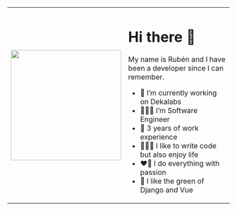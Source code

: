<table>
  <tr>
    <td><img width="250" src="https://media0.giphy.com/media/RhMmGFlRGT1UtgGTaD/giphy.gif"></td>
    <td>
      <h1>Hi there 👋</h1>
      <p>My name is Rubén and I have been a developer since I can remember.</p>
      <ul>
        <li>🔭 I’m currently working on Dekalabs</li>
        <li>👨🏽‍💻 I’m Software Engineer</li>
        <li>🌱 3 years of work experience</li>
        <li>🏄🏽‍♂️ I like to write code but also enjoy life</li>
        <li>❤️‍🔥 I do everything with passion</li>
        <li>🐍 I like the green of Django and Vue</li>
      </ul>
    </td>
  </tr>
</table>
